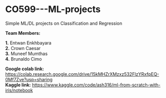 # CO599---ML-projects
Simple ML/DL projects on Classification and Regression

**Team Members:**

**1.** Entwan Enkhbayara\
**2.** Crown Caesar\
**3.** Muneef Mumthas\
**4.** Brunaldo Cimo

**Google colab link:** 
https://colab.research.google.com/drive/15kMHZrXMzxz532FlzYRxfpEQ-0Mf7Zve?usp=sharing \
**Kaggle link:**
https://www.kaggle.com/code/ash316/ml-from-scratch-with-iris/notebook 
